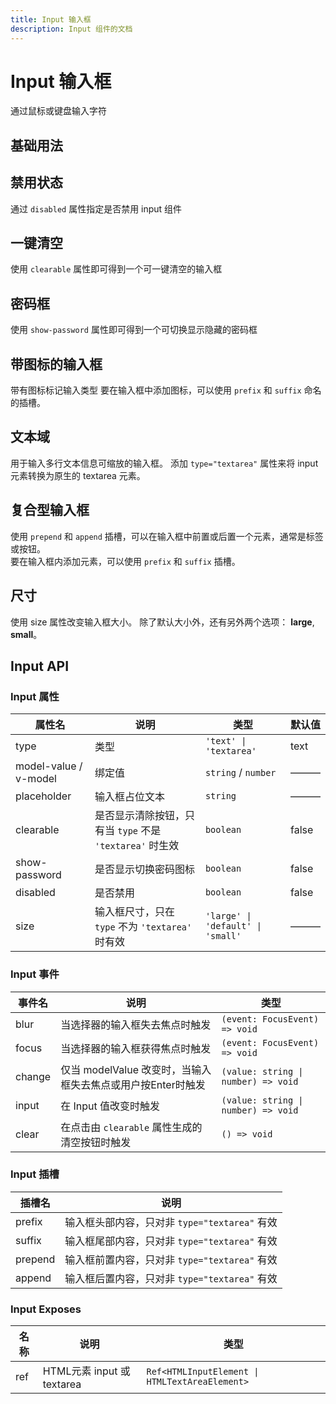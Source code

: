 ```yaml
---
title: Input 输入框
description: Input 组件的文档
---
```


# Input 输入框
通过鼠标或键盘输入字符

## 基础用法
<preview path="../demo/Input/Basic.vue"></preview>

## 禁用状态
通过 `disabled` 属性指定是否禁用 input 组件
<preview path="../demo/Input/Disabled.vue"></preview>

## 一键清空
使用 `clearable` 属性即可得到一个可一键清空的输入框
<preview path="../demo/Input/Clear.vue"></preview>

## 密码框
使用 `show-password` 属性即可得到一个可切换显示隐藏的密码框
<preview path="../demo/Input/Password.vue"></preview>

## 带图标的输入框
带有图标标记输入类型
要在输入框中添加图标，可以使用 `prefix` 和 `suffix` 命名的插槽。
<preview path="../demo/Input/Icon.vue"></preview>

## 文本域
用于输入多行文本信息可缩放的输入框。 添加 `type="textarea"` 属性来将 input 元素转换为原生的 textarea 元素。
<preview path="../demo/Input/Textarea.vue"></preview>

## 复合型输入框
使用 `prepend` 和 `append` 插槽，可以在输入框中前置或后置一个元素，通常是标签或按钮。  
要在输入框内添加元素，可以使用 `prefix` 和 `suffix` 插槽。
<preview path="../demo/Input/Combo.vue"></preview>

## 尺寸
使用 size 属性改变输入框大小。 除了默认大小外，还有另外两个选项： **large**, **small**。
<preview path="../demo/Input/Size.vue"></preview>

## Input API
### Input 属性

| 属性名                       | 说明                                                    | 类型                                  | 默认值  |
| --------------------------- | ------------------------------------------------------- | ------------------------------------- | ------- |
| type                        | 类型                                                    | `'text' \| 'textarea'`                | text    |
| model-value / v-model       | 绑定值                                                  | `string`  / `number`                  | ———     |
| placeholder                 | 输入框占位文本                                           | `string`                              | ———     |
| clearable                   | 是否显示清除按钮，只有当 `type` 不是 `'textarea'` 时生效   | `boolean`                             | false   |
| show-password               | 是否显示切换密码图标                                     | `boolean`                             | false   |
| disabled                    | 是否禁用                                                | `boolean`                             | false   |
| size                        | 输入框尺寸，只在 `type` 不为 `'textarea'` 时有效          | `'large' \| 'default' \| 'small'`     | ———     |

### Input 事件

| 事件名   | 说明                                                    | 类型                                |
| ------- | ------------------------------------------------------- | ----------------------------------- |
| blur    | 当选择器的输入框失去焦点时触发                             | `(event: FocusEvent) => void`       |
| focus   | 当选择器的输入框获得焦点时触发                             | `(event: FocusEvent) => void`       |
| change  | 仅当 modelValue 改变时，当输入框失去焦点或用户按Enter时触发 | `(value: string \| number) => void` |
| input   | 在 Input 值改变时触发                                    | `(value: string \| number) => void` |
| clear   | 在点击由 `clearable` 属性生成的清空按钮时触发              | `() => void`                        |

### Input 插槽

| 插槽名    | 说明                                        |
| -------- | ------------------------------------------- |
| prefix   | 输入框头部内容，只对非 `type="textarea"` 有效 |
| suffix   | 输入框尾部内容，只对非 `type="textarea"` 有效 |
| prepend  | 输入框前置内容，只对非 `type="textarea"` 有效 |
| append   | 输入框后置内容，只对非 `type="textarea"` 有效 |

### Input Exposes

| 名称                 | 说明                        | 类型                                            |
| -------------------- | -------------------------- | ----------------------------------------------- |
| ref                  | HTML元素 input 或 textarea  | `Ref<HTMLInputElement \| HTMLTextAreaElement>` |
